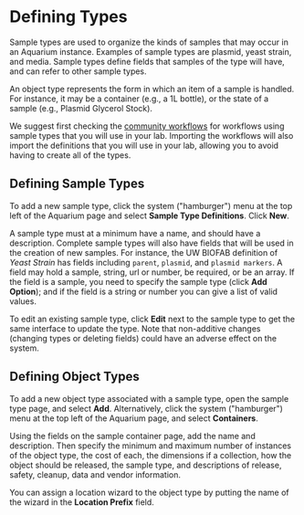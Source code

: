 # Defining Types

Sample types are used to organize the kinds of samples that may occur in an Aquarium instance.
Examples of sample types are plasmid, yeast strain, and media.
Sample types define fields that samples of the type will have, and can refer to other sample types.

An object type represents the form in which an item of a sample is handled.
For instance, it may be a container (e.g., a 1L bottle), or the state of a sample (e.g., Plasmid Glycerol Stock).

We suggest first checking the
<a href="#" onclick="select('Community','Workflows')">community workflows</a>
for workflows using sample types that you will use in your lab.
Importing the workflows will also import the definitions that you will use in your lab, allowing you to avoid having to create all of the types.

## Defining Sample Types

To add a new sample type, click the system ("hamburger") menu at the top left of the Aquarium page and select **Sample Type Definitions**.
Click **New**.

A sample type must at a minimum have a name, and should have a description.
Complete sample types will also have fields that will be used in the creation of new samples.
For instance, the UW BIOFAB definition of _Yeast Strain_ has fields including `parent`, `plasmid`, and `plasmid markers`.
A field may hold a sample, string, url or number, be required, or be an array.
If the field is a sample, you need to specify the sample type (click **Add Option**); and if the field is a string or number you can give a list of valid values.

To edit an existing sample type, click **Edit** next to the sample type to get the same interface to update the type.
Note that non-additive changes (changing types or deleting fields) could have an adverse effect on the system.

## Defining Object Types

To add a new object type associated with a sample type, open the sample type page, and select **Add**.
Alternatively, click the system ("hamburger") menu at the top left of the Aquarium page, and select **Containers**.

Using the fields on the sample container page, add the name and description.
Then specify the minimum and maximum number of instances of the object type, the cost of each, the dimensions if a collection, how the object should be released, the sample type, and descriptions of release, safety, cleanup, data and vendor information.

You can assign a location wizard to the object type by putting the name of the wizard in the **Location Prefix** field.
